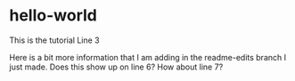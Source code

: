 # hello-world
This is the tutorial
Line 3

Here is a bit more information that I am adding in the readme-edits branch I just made.
Does this show up on line 6?
How about line 7?
